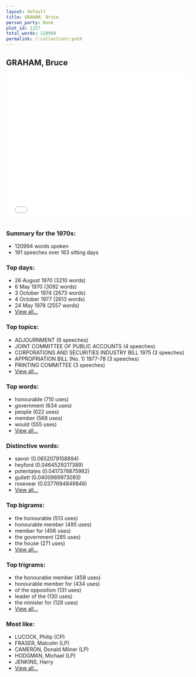 ```yaml
---
layout: default
title: GRAHAM, Bruce
person_party: None
plot_id: 1227
total_words: 120994
permalink: /:collection/:path
---
```


## GRAHAM, Bruce

<iframe width="100%" height="400" frameborder="0" scrolling="no" src="//plot.ly/~wragge/1227.embed"></iframe>


### Summary for the 1970s:

* 120994 words spoken
* 191 speeches over 163 sitting days


### Top days:

* 26 August 1970 (3210 words)
* 6 May 1970 (3092 words)
* 3 October 1974 (2673 words)
* 4 October 1977 (2613 words)
* 24 May 1978 (2557 words)
* [View all...](days/)


### Top topics:

* ADJOURNMENT (6 speeches)
* JOINT COMMITTEE OF PUBLIC ACCOUNTS (4 speeches)
* CORPORATIONS AND SECURITIES INDUSTRY BILL 1975 (3 speeches)
* APPROPRIATION BILL (No. 1) 1977-78 (3 speeches)
* PRINTING COMMITTEE (3 speeches)
* [View all...](topics/)


### Top words:

* honourable (710 uses)
* government (634 uses)
* people (622 uses)
* member (568 uses)
* would (555 uses)
* [View all...](words/)


### Distinctive words:

* savoir (0.0652079158894)
* heyford (0.0464529217389)
* potentates (0.0417378875982)
* gullett (0.0400969973093)
* rosevear (0.0377694849846)
* [View all...](sig_words/)


### Top bigrams:

* the honourable (513 uses)
* honourable member (495 uses)
* member for (456 uses)
* the government (285 uses)
* the house (271 uses)
* [View all...](bigrams/)


### Top trigrams:

* the honourable member (458 uses)
* honourable member for (434 uses)
* of the opposition (131 uses)
* leader of the (130 uses)
* the minister for (128 uses)
* [View all...](trigrams/)


### Most like:

* LUCOCK, Philip (CP)
* FRASER, Malcolm (LP)
* CAMERON, Donald Milner (LP)
* HODGMAN, Michael (LP)
* JENKINS, Harry 
* [View all...](similarities/)
